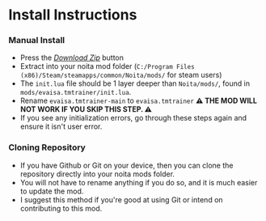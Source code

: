# Install Instructions

### Manual Install

 - Press the *[Download Zip](https://github.com/EvaisaDev/evaisa.tmtrainer/archive/refs/heads/main.zip)* button
 - Extract into your noita mod folder (`C:/Program Files (x86)/Steam/steamapps/common/Noita/mods/` for steam users)
 - The `init.lua` file should be 1 layer deeper than `Noita/mods/`, found in `mods/evaisa.tmtrainer/init.lua`.
 - Rename `evaisa.tmtrainer-main` to `evaisa.tmtrainer` **⚠ THE MOD WILL NOT WORK IF YOU SKIP THIS STEP. ⚠**
 - If you see any initialization errors, go through these steps again and ensure it isn't user error.

### Cloning Repository

 - If you have Github or Git on your device, then you can clone the repository directly into your noita mods folder.
 - You will not have to rename anything if you do so, and it is much easier to update the mod.
 - I suggest this method if you're good at using Git or intend on contributing to this mod.
